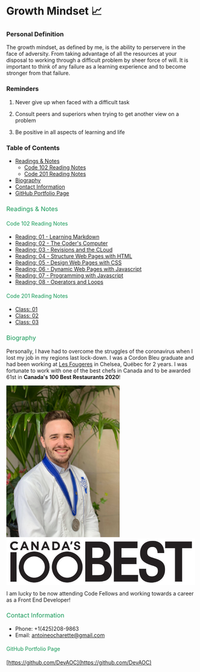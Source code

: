 # Growth Mindset 📈

### Personal Definition

The growth mindset, as defined by me, is the ability to perservere in the face of adversity. From taking advantage of all the resources at your disposal to working through a difficult problem by sheer force of will. It is important to think of any failure as a learning experience and to become stronger from that failure.

### Reminders

1. Never give up when faced with a difficult task

2. Consult peers and superiors when trying to get another view on a problem

3. Be positive in all aspects of learning and life

### Table of Contents

- <a href="#Readings-&-Notes">Readings & Notes</a>
  - <a href="#Code-102-Reading-Notes">Code 102 Reading Notes</a>
  - <a href="#Code-201-Reading-Notes">Code 201 Reading Notes</a>
- <a href="#Biography">Biography</a>
- <a href="#Contact-Information">Contact Information</a>
- <a href="#GitHub-Portfolio-Page">GitHub Portfolio Page</a>

### <a style="color: #159957; font-weight: normal; text-decoration: none;" id="Readings-&-Notes">Readings & Notes</a>

#### <a style="color: #159957; font-weight: normal; text-decoration: none;" id="Code-102-Reading-Notes">Code 102 Reading Notes</a>

- [Reading: 01 - Learning Markdown](code102/reading-01.md)
- [Reading: 02 - The Coder's Computer](code102/reading-02.md)
- [Reading: 03 - Revisions and the CLoud](code102/reading-03.md)
- [Reading: 04 - Structure Web Pages with HTML](code102/reading-04.md)
- [Reading: 05 - Design Web Pages with CSS](code102/reading-05.md)
- [Reading: 06 - Dynamic Web Pages with Javascript](code102/reading-06.md)
- [Reading: 07 - Programming with Javascript](code102/reading-07.md)
- [Reading: 08 - Operators and Loops](code102/reading-08.md)

#### <a style="color: #159957; font-weight: normal; text-decoration: none;" id="Code-201-Reading-Notes">Code 201 Reading Notes</a>

- [Class: 01](code201/class-01.md)
- [Class: 02](code201/class-02.md)
- [Class: 03](code201/class-03.md)

### <a style="color: #159957; font-weight: normal; text-decoration: none;" id="Biography">Biography</a>

Personally, I have had to overcome the struggles of the coronavirus when I lost my job in my regions last lock-down. I was a Cordon Bleu graduate and had been working at [Les Fougeres](https://www.fougeres.com/) in Chelsea, Québec for 2 years. I was fortunate to work with one of the best chefs in Canada and to be awarded 61st in **Canada's 100 Best Restaurants 2020**! 
  
  <img src="images/Cordon-Bleu-Grad.jpeg" alt="drawing" width="300"/> <img src="images/CB100_logo-retina.jpeg" alt="drawing" align="top" width="500"/>

I am lucky to be now attending Code Fellows and working towards a career as a Front End Developer!

### <a style="color: #159957; font-weight: normal; text-decoration: none;" id="Contact-Information">Contact Information</a>

- Phone: +1(425)208-9863
- Email: antoineocharette@gmail.com

#### <a style="color: #159957; font-weight: normal; text-decoration: none;" id="GitHub-Portfolio-Page">GitHub Portfolio Page</a>

[https://github.com/DevAOC](https://github.com/DevAOC)
